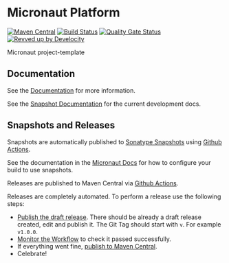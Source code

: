 <!-- Checklist: https://github.com/micronaut-projects/micronaut-core/wiki/New-Module-Checklist -->

# Micronaut Platform

[![Maven Central](https://img.shields.io/maven-central/v/io.micronaut.platform/micronaut-platform.svg?label=Maven%20Central)](https://search.maven.org/search?q=g:%22io.micronaut.platform%22%20AND%20a:%22micronaut-platform%22)
[![Build Status](https://github.com/micronaut-projects/micronaut-platform/workflows/Java%20CI/badge.svg)](https://github.com/micronaut-projects/micronaut-platform/actions)
[![Quality Gate Status](https://sonarcloud.io/api/project_badges/measure?project=micronaut-projects_micronaut-platform&metric=alert_status)](https://sonarcloud.io/summary/new_code?id=micronaut-projects_micronaut-platform)
[![Revved up by Develocity](https://img.shields.io/badge/Revved%20up%20by-Develocity-06A0CE?logo=Gradle&labelColor=02303A)](https://ge.micronaut.io/scans)

Micronaut project-template

## Documentation

See the [Documentation](https://micronaut-projects.github.io/micronaut-platform/latest/guide/) for more information.

See the [Snapshot Documentation](https://micronaut-projects.github.io/micronaut-platform/snapshot/guide/) for the current development docs.

## Snapshots and Releases

Snapshots are automatically published to [Sonatype Snapshots](https://s01.oss.sonatype.org/content/repositories/snapshots/io/micronaut/) using [Github Actions](https://github.com/micronaut-projects/micronaut-platform/actions).

See the documentation in the [Micronaut Docs](https://docs.micronaut.io/latest/guide/index.html#usingsnapshots) for how to configure your build to use snapshots.

Releases are published to Maven Central via [Github Actions](https://github.com/micronaut-projects/micronaut-platform/actions).

Releases are completely automated. To perform a release use the following steps:

* [Publish the draft release](https://github.com/micronaut-projects/micronaut-bom/releases). There should be already a draft release created, edit and publish it. The Git Tag should start with `v`. For example `v1.0.0`.
* [Monitor the Workflow](https://github.com/micronaut-projects/micronaut-bom/actions?query=workflow%3ARelease) to check it passed successfully.
* If everything went fine, [publish to Maven Central](https://github.com/micronaut-projects/micronaut-bom/actions?query=workflow%3A"Maven+Central+Sync").
* Celebrate!